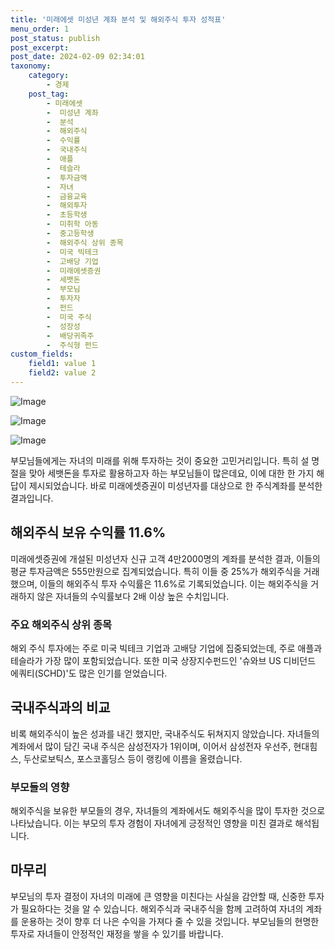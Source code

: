```yaml
---
title: '미래에셋 미성년 계좌 분석 및 해외주식 투자 성적표'
menu_order: 1
post_status: publish
post_excerpt: 
post_date: 2024-02-09 02:34:01
taxonomy:
    category:
        - 경제
    post_tag:
        - 미래에셋
        -  미성년 계좌
        -  분석
        -  해외주식
        -  수익률
        -  국내주식
        -  애플
        -  테슬라
        -  투자금액
        -  자녀
        -  금융교육
        -  해외투자
        -  초등학생
        -  미취학 아동
        -  중고등학생
        -  해외주식 상위 종목
        -  미국 빅테크
        -  고배당 기업
        -  미래에셋증권
        -  세뱃돈
        -  부모님
        -  투자자
        -  펀드
        -  미국 주식
        -  성장성
        -  배당귀족주
        -  주식형 펀드
custom_fields:
    field1: value 1
    field2: value 2
---
```


![Image](https://imgnews.pstatic.net/image/009/2024/02/08/0005256777_001_20240209010301014.png?type=w647)

![Image](https://imgnews.pstatic.net/image/009/2024/02/08/0005256777_002_20240209010301097.jpg?type=w647)

![Image](https://imgnews.pstatic.net/image/009/2024/02/08/0005256777_003_20240209010301131.jpg?type=w647)

부모님들에게는 자녀의 미래를 위해 투자하는 것이 중요한 고민거리입니다. 특히 설 명절을 맞아 세뱃돈을 투자로 활용하고자 하는 부모님들이 많은데요, 이에 대한 한 가지 해답이 제시되었습니다. 바로 미래에셋증권이 미성년자를 대상으로 한 주식계좌를 분석한 결과입니다.
## 해외주식 보유 수익률 11.6%
미래에셋증권에 개설된 미성년자 신규 고객 4만2000명의 계좌를 분석한 결과, 이들의 평균 투자금액은 555만원으로 집계되었습니다. 특히 이들 중 25%가 해외주식을 거래했으며, 이들의 해외주식 투자 수익률은 11.6%로 기록되었습니다. 이는 해외주식을 거래하지 않은 자녀들의 수익률보다 2배 이상 높은 수치입니다.
### 주요 해외주식 상위 종목
해외 주식 투자에는 주로 미국 빅테크 기업과 고배당 기업에 집중되었는데, 주로 애플과 테슬라가 가장 많이 포함되었습니다. 또한 미국 상장지수펀드인 '슈와브 US 디비던드 에쿼티(SCHD)'도 많은 인기를 얻었습니다.
## 국내주식과의 비교
비록 해외주식이 높은 성과를 내긴 했지만, 국내주식도 뒤쳐지지 않았습니다. 자녀들의 계좌에서 많이 담긴 국내 주식은 삼성전자가 1위이며, 이어서 삼성전자 우선주, 현대힘스, 두산로보틱스, 포스코홀딩스 등이 랭킹에 이름을 올렸습니다.
### 부모들의 영향
해외주식을 보유한 부모들의 경우, 자녀들의 계좌에서도 해외주식을 많이 투자한 것으로 나타났습니다. 이는 부모의 투자 경험이 자녀에게 긍정적인 영향을 미친 결과로 해석됩니다.
## 마무리
부모님의 투자 결정이 자녀의 미래에 큰 영향을 미친다는 사실을 감안할 때, 신중한 투자가 필요하다는 것을 알 수 있습니다. 해외주식과 국내주식을 함께 고려하여 자녀의 계좌를 운용하는 것이 향후 더 나은 수익을 가져다 줄 수 있을 것입니다. 부모님들의 현명한 투자로 자녀들이 안정적인 재정을 쌓을 수 있기를 바랍니다.
